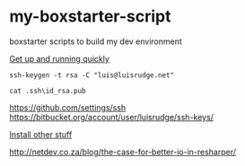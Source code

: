 # my-boxstarter-script
boxstarter scripts to build my dev environment

[Get up and running quickly](http://boxstarter.org/package/nr/url?https://raw.githubusercontent.com/luisrudge/my-boxstarter-script/master/run-1.txt)

`ssh-keygen -t rsa -C "luis@luisrudge.net"`

`cat .ssh\id_rsa.pub`

https://github.com/settings/ssh
https://bitbucket.org/account/user/luisrudge/ssh-keys/

[Install other stuff](http://boxstarter.org/package/nr/url?https://raw.githubusercontent.com/luisrudge/my-boxstarter-script/master/run-2.txt)

http://netdev.co.za/blog/the-case-for-better-io-in-resharper/
